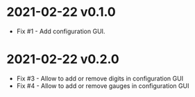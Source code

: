 # 2021-02-22 v0.1.0

- Fix #1 - Add configuration GUI.

# 2021-02-22 v0.2.0

- Fix #3 - Allow to add or remove digits in configuration GUI
- Fix #4 - Allow to add or remove gauges in configuration GUI